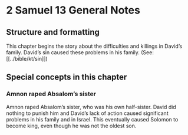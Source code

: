 # 2 Samuel 13 General Notes
## Structure and formatting

This chapter begins the story about the difficulties and killings in David’s family. David’s sin caused these problems in his family. (See: [[../bible/kt/sin]])

## Special concepts in this chapter

### Amnon raped Absalom’s sister
Amnon raped Absalom’s sister, who was his own half-sister. David did nothing to punish him and David’s lack of action caused significant problems in his family and in Israel. This eventually caused Solomon to become king, even though he was not the oldest son.